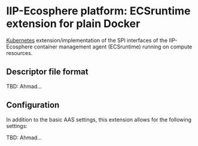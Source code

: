 # IIP-Ecosphere platform: ECSruntime extension for plain Docker

[Kubernetes](https://kubernetes.io/) extension/implementation of the SPI interfaces of the IIP-Ecosphere container management agent (ECSruntime) running on compute resources.

## Descriptor file format

TBD: Ahmad...

## Configuration

In addition to the basic AAS settings, this extension allows for the following settings:

TBD: Ahmad...